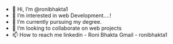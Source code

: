 - 👋 Hi, I’m @ronibhakta1
- 👀 I’m interested in web Development....!
- 🌱 I’m currently pursuing my degree.
- 💞️ I’m looking to collaborate on web projects
- 📫 How to reach me 
   linkedin - Roni Bhakta
   Gmail - ronibhakta1

<!---
ronibhakta1/ronibhakta1 is a ✨ special ✨ repository because its `README.md` (this file) appears on your GitHub profile.
You can click the Preview link to take a look at your changes.
--->
